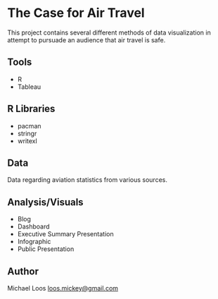 # The Case for Air Travel

This project contains several different methods of data visualization in attempt to pursuade an audience that air travel is safe.

## Tools
* R
* Tableau

## R Libraries
* pacman
* stringr
* writexl

## Data
Data regarding aviation statistics from various sources.  

## Analysis/Visuals
* Blog
* Dashboard
* Executive Summary Presentation
* Infographic
* Public Presentation

## Author

Michael Loos
loos.mickey@gmail.com
